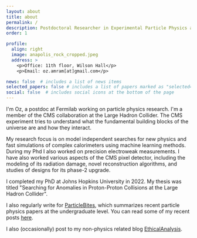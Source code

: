 ```yaml
---
layout: about
title: about
permalink: /
description: Postdoctoral Researcher in Experimental Particle Physics at Fermilab
order: 1

profile:
  align: right
  image: anapolis_rock_cropped.jpeg
  address: >
    <p>Office: 11th floor, Wilson Hall</p>
    <p>Email: oz.amram[at]gmail.com</p>

news: false  # includes a list of news items
selected_papers: false # includes a list of papers marked as "selected={true}"
social: false  # includes social icons at the bottom of the page
---
```


I'm Oz, a postdoc at Fermilab working on particle physics research.
I'm a member of the CMS collaboration at the Large Hadron Collider. 
The CMS experiment tries to understand what the fundamental building blocks of
the universe are and how they interact. 


My research focus is on model independent searches for new physics 
and fast simulations of complex calorimeters using machine learning methods. 
During my Phd I also worked on precision electroweak measurements. 
I have also worked various aspects of the CMS pixel detector, including the 
modeling of its radiation damage, novel reconstruction algorithms, and 
studies of designs for its phase-2 upgrade. 

I completed my PhD at Johns Hopkins University in 2022.
My thesis was titled "Searching for Anomalies in Proton-Proton Collisions at the Large Hadron Collider".



I also regularly write for [ParticleBites](https://www.particlebites.com/), which summarizes recent particle physics papers at the undergraduate
level. You can read some of my recent posts
[here](https://www.particlebites.com/?author=30). 

I also (occasionally) post to my non-physics related blog
[EthicalAnalysis](https://www.ethicalanalysis.blog).

